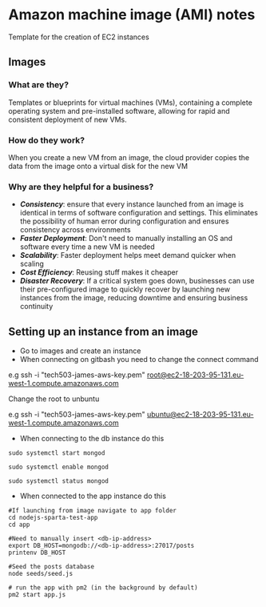 # Amazon machine image (AMI) notes

Template for the creation of EC2 instances

## Images

### What are they? 
Templates or blueprints for virtual machines (VMs), containing a complete operating system and pre-installed software, allowing for rapid and consistent deployment of new VMs.

### How do they work? 
When you create a new VM from an image, the cloud provider copies the data from the image onto a virtual disk for the new VM

### Why are they helpful for a business?

- ***Consistency***: ensure that every instance launched from an image is identical in terms of software configuration and settings. This eliminates the possibility of human error during configuration and ensures consistency across environments
- ***Faster Deployment***: Don't need to manually installing an OS and software every time a new VM is needed
- ***Scalability***: Faster deployment helps meet demand quicker when scaling
- ***Cost Efficiency***: Reusing stuff makes it cheaper
- ***Disaster Recovery***: If a critical system goes down, businesses can use their pre-configured image to quickly recover by launching new instances from the image, reducing downtime and ensuring business continuity

## Setting up an instance from an image

- Go to images and create an instance
- When connecting on gitbash you need to change the connect command

e.g ssh -i "tech503-james-aws-key.pem" root@ec2-18-203-95-131.eu-west-1.compute.amazonaws.com

Change the root to unbuntu

e.g ssh -i "tech503-james-aws-key.pem" ubuntu@ec2-18-203-95-131.eu-west-1.compute.amazonaws.com

- When connecting to the db instance do this

```
sudo systemctl start mongod

sudo systemctl enable mongod

sudo systemctl status mongod
```

- When connected to the app instance do this

```
#If launching from image navigate to app folder
cd nodejs-sparta-test-app
cd app

#Need to manually insert <db-ip-address>
export DB_HOST=mongodb://<db-ip-address>:27017/posts
printenv DB_HOST

#Seed the posts database
node seeds/seed.js
 
# run the app with pm2 (in the background by default)
pm2 start app.js
```
